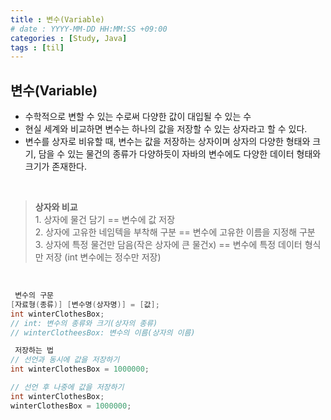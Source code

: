 ```yaml
---
title : 변수(Variable)
# date : YYYY-MM-DD HH:MM:SS +09:00
categories : [Study, Java]
tags : [til]
---
```


## 변수(Variable)

- 수학적으로 변할 수 있는 수로써 다양한 값이 대입될 수 있는 수
- 현실 세계와 비교하면 변수는 하나의 값을 저장할 수 있는 상자라고 할 수 있다.
- 변수를 상자로 비유할 때, 변수는 값을 저장하는 상자이며 상자의 다양한 형태와 크기, 담을 수 있는 물건의 종류가 다양하듯이 자바의 변수에도 다양한 데이터 형태와 크기가 존재한다.
  
<br>

> **상자와 비교**<br> 1. 상자에 물건 담기 == 변수에 값 저장<br>2. 상자에 고유한 네임텍을 부착해 구분 == 변수에 고유한 이름을 지정해 구분 <br> 3. 상자에 특정 물건만 담음(작은 상자에 큰 물건x) == 변수에 특정 데이터 형식만 저장 (int 변수에는 정수만 저장)

<br>

```java
 변수의 구문
[자료형(종류)] [변수명(상자명)] = [값];
int winterClothesBox;
// int: 변수의 종류와 크기(상자의 종류)
// winterClotheesBox: 변수의 이름(상자의 이름)

 저장하는 법 
// 선언과 동시에 값을 저장하기
int winterClothesBox = 1000000;

// 선언 후 나중에 값을 저장하기
int winterClothesBox;
winterClothesBox = 1000000;
```


